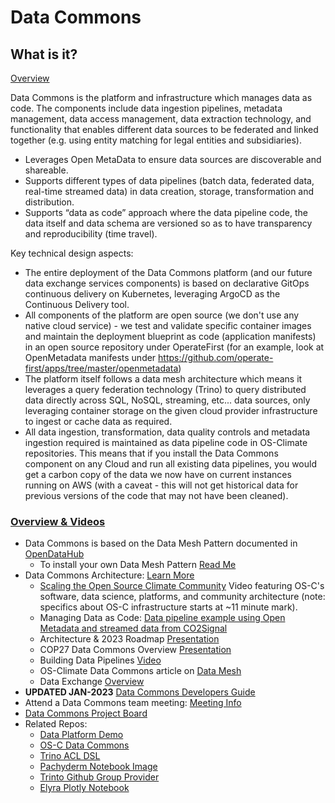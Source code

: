 # Data Commons 
## What is it?
[Overview](https://drive.google.com/file/d/1OtGjXkELTo3rPf_p2EcqdTkKumhUYG4C/view?usp=sharing)

Data Commons is the platform and infrastructure which manages data as code.  The components include data ingestion pipelines, metadata management, data access management, data extraction technology, and functionality that enables different data sources to be federated and linked together (e.g. using entity matching for legal entities and subsidiaries). 
- Leverages Open MetaData to ensure data sources are discoverable and shareable.  
- Supports different types of data pipelines (batch data, federated data, real-time streamed data) in data creation, storage, transformation and distribution.
- Supports “data as code” approach where the data pipeline code, the data itself and data schema are versioned so as to have transparency and reproducibility (time travel). 

Key technical design aspects:
- The entire deployment of the Data Commons platform (and our future data exchange services components) is based on declarative GitOps continuous delivery on Kubernetes, leveraging ArgoCD as the Continuous Delivery tool. 
- All components of the platform are open source (we don't use any native cloud service) - we test and validate specific container images and maintain the deployment blueprint as code (application manifests) in an open source repository under OperateFirst (for an example, look at OpenMetadata manifests under https://github.com/operate-first/apps/tree/master/openmetadata) 
- The platform itself follows a data mesh architecture which means it leverages a query federation technology (Trino) to query distributed data directly across SQL, NoSQL, streaming, etc... data sources, only leveraging container storage on the given cloud provider infrastructure to ingest or cache data as required. 
- All data ingestion, transformation, data quality controls and metadata ingestion required is maintained as data pipeline code in OS-Climate repositories. This means that if you install the Data Commons component on any Cloud and run all existing data pipelines, you would get a carbon copy of the data we now have on current instances running on AWS (with a caveat - this will not get historical data for previous versions of the code that may not have been cleaned).

### [Overview & Videos](https://os-climate.org/data-commons/)
   - Data Commons is based on the Data Mesh Pattern documented in [OpenDataHub](https://github.com/opendatahub-io-contrib/data-mesh-pattern#data-mesh-pattern)
      - To install your own Data Mesh Pattern [Read Me](https://github.com/opendatahub-io-contrib/data-mesh-pattern/tree/main/docs#data-mesh-lab) 
   - Data Commons Architecture: [Learn More](https://github.com/os-climate/os_c_data_commons/blob/main/README.md)
     - [Scaling the Open Source Climate Community](https://pretalx.com/bbuzz22/talk/JNJTHF/) Video featuring OS-C's software, data science, platforms, and community architecture (note: specifics about OS-C infrastructure starts at ~11 minute mark).
     - Managing Data as Code: [Data pipeline example using Open Metadata and streamed data from CO2Signal](https://osclimateorg.sharepoint.com/:v:/g/EXdxjJKjCSlCqGBkYIA83DoBaCm9O5IWZdljoralV0zMKg?e=FHVML3)
     - Architecture & 2023 Roadmap [Presentation](https://osclimateorg.sharepoint.com/:b:/g/EYUQfI7k9tNHtVrHVxnqg8cBmPiOzzjYi9mH_bZGU9g9Ag?e=kRa0AT)
     - COP27 Data Commons Overview [Presentation](https://osclimateorg.sharepoint.com/:b:/g/EQtilRdHpjJBnJm08KLOmv4Bqb_UekwF1Z6qahhNdDmnTw?e=dmnJrM) 
     - Building Data Pipelines [Video](https://drive.google.com/file/d/1Ll-bDjbycqIdmVi2h-Mdg7WATs7PcGXM/view?usp=share_link)
     - OS-Climate Data Commons article on [Data Mesh](https://medium.com/towards-data-science/making-climate-data-easy-to-find-use-and-share-5190a0926407)
     - Data Exchange [Overview](https://github.com/os-climate/OS-Climate-Community-Hub/blob/main/DataExchange.md#data-exchange)
   - **UPDATED JAN-2023** [Data Commons Developers Guide](https://github.com/os-climate/os_c_data_commons/blob/main/os-c-data-commons-developer-guide.md)
   - Attend a Data Commons team meeting: [Meeting Info](https://github.com/os-climate/OS-Climate-Community-Hub/blob/main/MEETING_LIST.md#note)
   - [Data Commons Project Board](https://github.com/orgs/os-climate/projects/7)
   - Related Repos: 
     - [Data Platform Demo](https://github.com/os-climate/data-platform-demo)
     - [OS-C Data Commons](https://github.com/os-climate/os_c_data_commons)
     - [Trino ACL DSL](https://github.com/os-climate/osc-trino-acl-dsl)
     - [Pachyderm Notebook Image](https://github.com/os-climate/pachyderm-notebook-image)
     - [Trinto Github Group Provider](https://github.com/os-climate/trino-github-group-provider)
     - [Elyra Plotly Notebook](https://github.com/os-climate/elyra-plotly-notebook)
